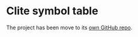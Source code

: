 # Clite symbol table

The project has been move to its [own GitHub repo](https://github.com/0nyr/clite_symbol_table).
